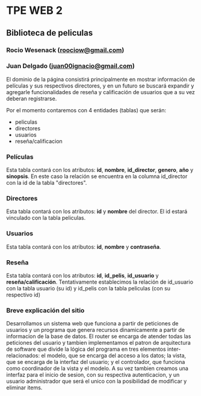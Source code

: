 # TPE WEB 2
## Biblioteca de peliculas
### Rocio Wesenack (roociow@gmail.com)
### Juan Delgado (juan00ignacio@gmail.com)

El dominio de la página consistirá principalmente en mostrar información de películas y sus respectivos directores, y en un futuro se buscará expandir y agregarle funcionalidades de reseña y calificación de usuarios que a su vez deberan registrarse.


Por el momento contaremos con 4 entidades (tablas) que serán:
- peliculas
- directores
- usuarios
- reseña/calificacion

### Películas
Esta tabla contará con los atributos: **id**, **nombre**, **id_director**, **genero**, **año** y **sinopsis**.
En este caso la relación se encuentra en la columna id_director con la id de la tabla "directores".

### Directores
Esta tabla contará con los atributos: **id** y **nombre** del director. El id estará vinculado con la tabla peliculas.

### Usuarios
Esta tabla contará con los atributos: **id**, **nombre** y **contraseña**. 

### Reseña
Esta tabla contará con los atributos: **id**, **id_pelis**, **id_usuario** y **reseña/calificación**. Tentativamente establecimos la relación de id_usuario con la tabla usuario (su id) y id_pelis con la tabla peliculas (con su respectivo id)

### Breve explicación del sitio
Desarrollamos un sistema web que funciona a partir de peticiones de usuarios y un programa que genera recursos dinamicamente a partir de informacion de la base de datos. El router se encarga de atender todas las peticiones del usuario y tambien implementamos el patron de arquitectura de software que divide la lógica del programa en tres elementos inter-relacionados: el modelo, que se encarga del acceso a los datos; la vista, que se encarga de la interfaz del usuario; y el controlador, que funciona como coordinador de la vista y el modelo.
A su vez tambien creamos una interfaz para el inicio de sesion, con su respectiva autenticacion, y un usuario administrador que será el unico con la posibilidad de modificar y eliminar items.
